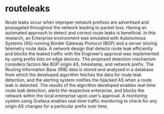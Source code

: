 # routeleaks

Route leaks occur when improper network prefixes are advertised and propagated throughout the network leading to packet loss. Having an automated approach to detect and correct route leaks is beneficial. In this research, an Enterprise environment was emulated with Autonomous Systems (AS) running Border Gateway Protocol (BGP) and a server storing telemetry route data. A network design that detects route leak efficiently and blocks the leaked traffic with the Engineer’s approval was implemented by using prefix lists on edge devices. The proposed detection mechanism considers factors like BGP origin AS, timestamp, and network prefix. The Routing Information Base (RIB) data is stored and analyzed in a database from which the developed algorithm fetches the data for route leak detection, and the alerting system notifies the hijacked AS when a route leak is detected. The results of the algorithm developed enables real-time route leak detection, alerts the respective enterprise, and blocks the network within the local enterprise upon user’s approval. A montoring system using Grafana enables real-time traffic monitoring to check for any origin AS changes for a particular prefix over time.

